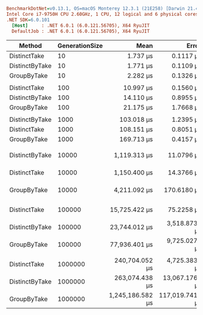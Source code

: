 ``` ini

BenchmarkDotNet=v0.13.1, OS=macOS Monterey 12.3.1 (21E258) [Darwin 21.4.0]
Intel Core i7-9750H CPU 2.60GHz, 1 CPU, 12 logical and 6 physical cores
.NET SDK=6.0.101
  [Host]     : .NET 6.0.1 (6.0.121.56705), X64 RyuJIT
  DefaultJob : .NET 6.0.1 (6.0.121.56705), X64 RyuJIT
```
|         Method | GenerationSize |             Mean |           Error |          StdDev |         StdErr |           Median |            Min |              Max |             Q1 |               Q3 |         Op/s | Ratio | RatioSD | Rank |      Gen 0 |     Gen 1 |    Gen 2 |     Allocated |
|--------------- |--------------- |-----------------:|----------------:|----------------:|---------------:|-----------------:|---------------:|-----------------:|---------------:|-----------------:|-------------:|------:|--------:|-----:|-----------:|----------:|---------:|--------------:|
|   DistinctTake |             10 |         1.737 μs |       0.1117 μs |       0.3292 μs |      0.0329 μs |         1.745 μs |       1.184 μs |         2.527 μs |       1.475 μs |         2.000 μs | 575,847.8788 |  0.78 |    0.19 |    1 |     0.1431 |         - |        - |         904 B |
| DistinctByTake |             10 |         1.771 μs |       0.1109 μs |       0.3269 μs |      0.0327 μs |         1.798 μs |       1.128 μs |         2.650 μs |       1.536 μs |         2.037 μs | 564,806.7330 |  0.80 |    0.18 |    1 |     0.1431 |         - |        - |         904 B |
|    GroupByTake |             10 |         2.282 μs |       0.1326 μs |       0.3890 μs |      0.0391 μs |         2.256 μs |       1.818 μs |         3.237 μs |       1.931 μs |         2.447 μs | 438,133.2049 |  1.00 |    0.00 |    2 |     0.2899 |         - |        - |       1,824 B |
|                |                |                  |                 |                 |                |                  |                |                  |                |                  |              |       |         |      |            |           |          |               |
|   DistinctTake |            100 |        10.997 μs |       0.1560 μs |       0.3522 μs |      0.0451 μs |        10.956 μs |      10.102 μs |        12.230 μs |      10.931 μs |        11.002 μs |  90,934.2928 |  0.60 |    0.13 |    1 |     1.1902 |         - |        - |       7,520 B |
| DistinctByTake |            100 |        14.110 μs |       0.8955 μs |       2.6405 μs |      0.2641 μs |        14.160 μs |      10.070 μs |        20.086 μs |      11.545 μs |        16.037 μs |  70,869.3025 |  0.71 |    0.22 |    2 |     1.1902 |         - |        - |       7,520 B |
|    GroupByTake |            100 |        21.175 μs |       1.7668 μs |       5.2095 μs |      0.5210 μs |        20.806 μs |      15.126 μs |        30.508 μs |      15.952 μs |        26.043 μs |  47,226.0113 |  1.00 |    0.00 |    3 |     2.1362 |    0.0610 |        - |      13,448 B |
|                |                |                  |                 |                 |                |                  |                |                  |                |                  |              |       |         |      |            |           |          |               |
| DistinctByTake |           1000 |       103.018 μs |       1.2395 μs |       1.0350 μs |      0.2871 μs |       102.708 μs |     101.603 μs |       105.757 μs |     102.455 μs |       103.509 μs |   9,707.0862 |  0.61 |    0.01 |    1 |    11.5967 |    0.6104 |        - |      73,296 B |
|   DistinctTake |           1000 |       108.151 μs |       0.8051 μs |       0.6723 μs |      0.1865 μs |       107.859 μs |     107.315 μs |       109.649 μs |     107.789 μs |       108.582 μs |   9,246.3678 |  0.64 |    0.00 |    2 |    11.5967 |    0.6104 |        - |      73,296 B |
|    GroupByTake |           1000 |       169.713 μs |       0.4157 μs |       0.3472 μs |      0.0963 μs |       169.721 μs |     168.931 μs |       170.158 μs |     169.508 μs |       169.971 μs |   5,892.2844 |  1.00 |    0.00 |    3 |    19.2871 |    4.1504 |        - |     121,440 B |
|                |                |                  |                 |                 |                |                  |                |                  |                |                  |              |       |         |      |            |           |          |               |
| DistinctByTake |          10000 |     1,119.313 μs |      11.0796 μs |      13.6067 μs |      2.9010 μs |     1,115.122 μs |   1,106.256 μs |     1,161.392 μs |   1,111.419 μs |     1,122.613 μs |     893.4048 |  0.24 |    0.03 |    1 |    93.7500 |   56.6406 |  52.7344 |     673,440 B |
|   DistinctTake |          10000 |     1,150.400 μs |      14.3766 μs |      14.1197 μs |      3.5299 μs |     1,146.217 μs |   1,135.371 μs |     1,191.306 μs |   1,142.077 μs |     1,155.092 μs |     869.2627 |  0.25 |    0.04 |    2 |    93.7500 |   56.6406 |  52.7344 |     673,461 B |
|    GroupByTake |          10000 |     4,211.092 μs |     170.6180 μs |     469.9316 μs |     50.0949 μs |     3,996.242 μs |   3,644.563 μs |     5,675.528 μs |   3,947.164 μs |     4,376.255 μs |     237.4681 |  1.00 |    0.00 |    3 |   226.5625 |  128.9063 |  54.6875 |   1,405,229 B |
|                |                |                  |                 |                 |                |                  |                |                  |                |                  |              |       |         |      |            |           |          |               |
|   DistinctTake |         100000 |    15,725.422 μs |      75.2258 μs |      62.8169 μs |     17.4223 μs |    15,724.489 μs |  15,570.098 μs |    15,831.908 μs |  15,696.194 μs |    15,756.454 μs |      63.5913 |  0.20 |    0.05 |    1 |   156.2500 |  125.0000 | 125.0000 |   6,038,032 B |
| DistinctByTake |         100000 |    23,744.012 μs |   3,518.8736 μs |  10,375.4783 μs |  1,037.5478 μs |    17,957.449 μs |  14,949.344 μs |    53,441.311 μs |  16,002.423 μs |    31,599.984 μs |      42.1159 |  0.33 |    0.16 |    2 |   125.0000 |  125.0000 | 125.0000 |   6,037,971 B |
|    GroupByTake |         100000 |    77,936.401 μs |   9,725.0270 μs |  28,674.4616 μs |  2,867.4462 μs |    72,245.292 μs |  42,636.853 μs |   163,484.348 μs |  49,918.416 μs |    97,725.269 μs |      12.8310 |  1.00 |    0.00 |    3 |  1333.3333 |  500.0000 |        - |  12,995,417 B |
|                |                |                  |                 |                 |                |                  |                |                  |                |                  |              |       |         |      |            |           |          |               |
|   DistinctTake |        1000000 |   240,704.052 μs |   4,725.3832 μs |   8,640.6303 μs |  1,333.2782 μs |   239,332.764 μs | 229,785.831 μs |   267,364.126 μs | 233,149.954 μs |   245,408.511 μs |       4.1545 |  0.19 |    0.05 |    1 |          - |         - |        - |  53,889,672 B |
| DistinctByTake |        1000000 |   263,074.438 μs |  13,067.1761 μs |  35,990.7978 μs |  3,836.6319 μs |   256,168.901 μs | 206,891.613 μs |   378,411.256 μs | 235,860.836 μs |   286,525.605 μs |       3.8012 |  0.23 |    0.07 |    2 |          - |         - |        - |  53,889,672 B |
|    GroupByTake |        1000000 | 1,245,186.582 μs | 117,019.7415 μs | 345,035.3481 μs | 34,503.5348 μs | 1,246,743.071 μs | 732,657.457 μs | 2,250,874.198 μs | 927,617.801 μs | 1,510,282.787 μs |       0.8031 |  1.00 |    0.00 |    3 | 14000.0000 | 5000.0000 |        - | 121,556,472 B |
